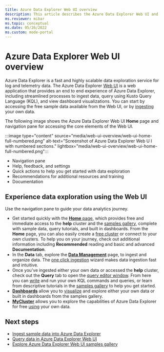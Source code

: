 ```yaml
---
title: Azure Data Explorer Web UI overview
description: This article describes the Azure Data Explorer Web UI and the home page properties. 
ms.reviewer: mibar
ms.topic: conceptual
ms.date: 05/26/2022
ms.custom: mode-portal
---
```


# Azure Data Explorer Web UI overview

Azure Data Explorer is a fast and highly scalable data exploration service for log and telemetry data. The Azure Data Explorer [Web UI](https://dataexplorer.azure.com) is a web application that provides an end to end experience of Azure Data Explorer, including streamlined processes to ingest data, query using Kusto Query Language (KQL), and view dashboard visualizations. You can start by accessing the free sample data available from the Web UI, or by [ingesting](ingest-data-overview.md) your own data.

The following image shows the Azure Data Explorer Web UI **Home** page and navigation pane for accessing the core elements of the Web UI.

:::image type="content" source="media/web-ui-overview/web-ui-home-full-numbered.png" alt-text="Screenshot of Azure Data Explorer Web U I with numbered sections." lightbox="media/web-ui-overview/web-ui-home-full-numbered.png":::

- Navigation pane
- Help, feedback, and settings
- Quick actions to help you get started with data exploration
- Recommendations for additional resources and training
- Documentation

## Experience data exploration using the Web UI

Use the navigation pane to guide your data analytics journey.

- Get started quickly with the [**Home** page](https://dataexplorer.azure.com/home), which provides free and immediate access to the **help** cluster and the [samples gallery](web-ui-samples-gallery.md), complete with sample data, query tutorials, and built in dashboards. From the **Home** page, you can also easily create a [free cluster](start-for-free.md) or connect to your own clusters. To help you on your journey, check out additional information including **Recommended** reading and basic and advanced **Documentation**.
- In the **Data** tab, explore the [**Data Management**](https://dataexplorer.azure.com/oneclick) page, to ingest and organize data. The [one click ingestion](ingest-data-one-click.md) wizard makes data ingestion fast and intuitive.
- Once you've ingested either your own data or accessed the **help** cluster, check out the **Query** tab to open the [query editor window](https://dataexplorer.azure.com). From here you can [write](write-queries.md) and run your own KQL commands and queries, or learn from descriptive tutorials in the [samples gallery](https://dataexplorer.azure.com/clusters/help) to help you get started.
- [**Dashboards**](https://dataexplorer.azure.com/dashboards) allow you to [visualize](azure-data-explorer-dashboards.md) and explore either your own data or built in dashboards from the samples gallery.
- [**MyCluster**](https://dataexplorer.azure.com/freecluster) allows you to explore the capabilities of Azure Data Explorer for free [using](start-for-free-web-ui.md) your own data.

## Next steps

- [Ingest sample data into Azure Data Explorer](ingest-sample-data.md)
- [Query data in Azure Data Explorer Web UI](web-query-data.md#run-queries)
- [Explore Azure Data Explorer Web UI samples gallery](web-ui-samples-gallery.md)
